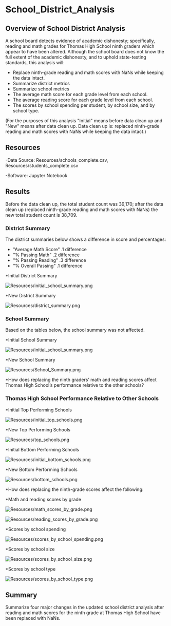 # School_District_Analysis

## Overview of School District Analysis
A school board detects evidence of academic dishonesty; specifically, reading and math grades for Thomas High School ninth graders which appear to have been altered. Although the school board does not know the full extent of the academic dishonesty, and to uphold state-testing standards, this analysis will:

 * Replace ninth-grade reading and math scores with NaNs while keeping the data intact.
 * Summarize district metrics
 * Summarize school metrics
 * The average math score for each grade level from each school.
 * The average reading score for each grade level from each school.
 * The scores by school spending per student, by school size, and by school type.
 
 (For the purposes of this analysis "Initial" means before data clean up and "New" means after data clean up. Data clean up is: replaced ninth-grade reading and math scores with NaNs while keeping the data intact.)


## Resources
-Data Source: Resources/schools_complete.csv, Resources/students_complete.csv

-Software: Jupyter Notebook

## Results 
Before the data clean up, the total student count was 39,170; after the data clean up (replaced ninth-grade reading and math scores with NaNs) the new total student count is 38,709. 

### District Summary 
The district summaries below shows a difference in score and percentages:
 * "Average Math Score" .1 difference 
 * "% Passing Math" .2 difference 
 * "% Passing Reading" .3 difference 
 * "% Overall Passing" .1 difference 
 
*Initial District Summary 

![Resources/initial_school_summary.png](Resources/initial_school_summary.png) 

*New District Summary

![Resources/district_summary.png](Resources/district_summary.png) 


### School Summary 
Based on the tables below, the school summary was not affected.

*Initial School Summary 

![Resources/initial_school_summary.png](Resources/initial_school_summary.png) 

*New School Summary

![Resources/School_Summary.png](Resources/School_Summary.png)

*How does replacing the ninth graders’ math and reading scores affect Thomas High School’s performance relative to the other schools?
### Thomas High School Performance Relative to Other Schools 


*Initial Top Performing Schools

![Resources/initial_top_schools.png](Resources/initial_top_schools.png)

*New Top Performing Schools

![Resources/top_schools.png](Resources/top_schools.png)

*Initial Bottom Performing Schools

![Resources/initial_bottom_schools.png](Resources/initial_bottom_schools.png) 

*New Bottom Performing Schools

![Resources/bottom_schools.png](Resources/bottom_schools.png)


*How does replacing the ninth-grade scores affect the following:

  *Math and reading scores by grade
  
  ![Resources/math_scores_by_grade.png](Resources/math_scores_by_grade.png)
  
  ![Resources/reading_scores_by_grade.png](Resources/reading_scores_by_grade.png)
  
  *Scores by school spending
  
  ![Resources/scores_by_school_spending.png](Resources/scores_by_school_spending.png)
  
  *Scores by school size
  
  ![Resources/scores_by_school_size.png](Resources/scores_by_school_size.png)
  
  *Scores by school type
  
  ![Resources/scores_by_school_type.png](Resources/scores_by_school_type.png)
  
## Summary 
Summarize four major changes in the updated school district analysis after reading and math scores for the ninth grade at Thomas High School have been replaced with NaNs.
